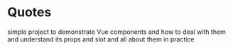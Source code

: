 # Quotes
simple project to demonstrate Vue components and how to deal with them and understand its props and slot and all about them in practice

